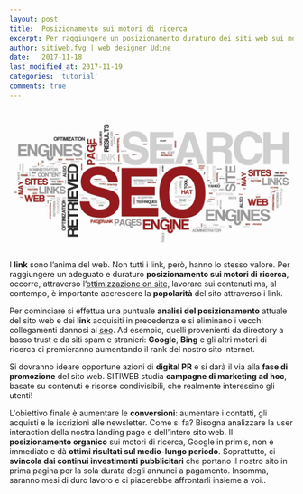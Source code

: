 ```yaml
---
layout: post
title:  Posizionamento sui motori di ricerca
excerpt: Per raggiungere un posizionamento duraturo dei siti web sui motori di ricerca si deve puntare al posizionamento organico. Come? Leggi l'articolo e scoprilo!
author: sitiweb.fvg | web designer Udine
date:   2017-11-18
last_modified_at: 2017-11-19
categories: 'tutorial'
comments: true
---
```

<img itemprop="image" src="/img/consulente-seo-udine-posizionamento-motori-di-ricerca.jpg" alt="sitiweb.fvg è consulente SEO a Udine. Posizionamento su motori di ricerca. sitiweb.fvg web agency Udine" title="sitiweb.fvg è consulente SEO a Udine. Posizionamento su motori di ricerca. sitiweb.fvg web agency Udine">

I **link** sono l’anima del web. Non tutti i link, però, hanno lo stesso valore. Per raggiungere un adeguato e duraturo **posizionamento sui motori di ricerca**, occorre, attraverso l’<abbr title="Attraverso l’ottimizzazione on site di un sito web è possibile migliorarne il posizionamento, con particolare riferimento alle keyword di tipo long tail e a bassa competitività.">ottimizzazione on site</abbr>, lavorare sui contenuti ma, al contempo, è importante accrescere la **popolarità** del sito attraverso i link.

Per cominciare si effettua una puntuale **analisi del posizionamento** attuale del sito web e dei **link** acquisiti in precedenza e si eliminano i vecchi collegamenti dannosi al <abbr title="Search Engine Optimization, letteralmente, Ottimizzazione dui Motori di Ricerca">seo</abbr>. Ad esempio, quelli provenienti da directory a basso trust e da siti spam e stranieri: **Google**, **Bing** e gli altri motori di ricerca ci premieranno aumentando il rank del nostro sito internet.

Si dovranno ideare opportune azioni di **digital PR** e si darà il via alla **fase di promozione** del sito web. SITIWEB studia **campagne di marketing ad hoc**, basate su contenuti e risorse condivisibili, che realmente interessino gli utenti!

L'obiettivo finale è aumentare le **conversioni**: aumentare i contatti, gli acquisti e le iscrizioni alle newsletter. Come si fa? Bisogna analizzare la user interaction della nostra landing page e dell’intero sito web. Il **posizionamento organico** sui motori di ricerca, Google in primis, non è immediato e dà **ottimi risultati sul medio-lungo periodo**. Soprattutto, ci **svincola dai continui investimenti pubblicitari** che portano il nostro sito in prima pagina per la sola durata degli annunci a pagamento. Insomma, saranno mesi di duro lavoro e ci piacerebbe affrontarli insieme a voi..
